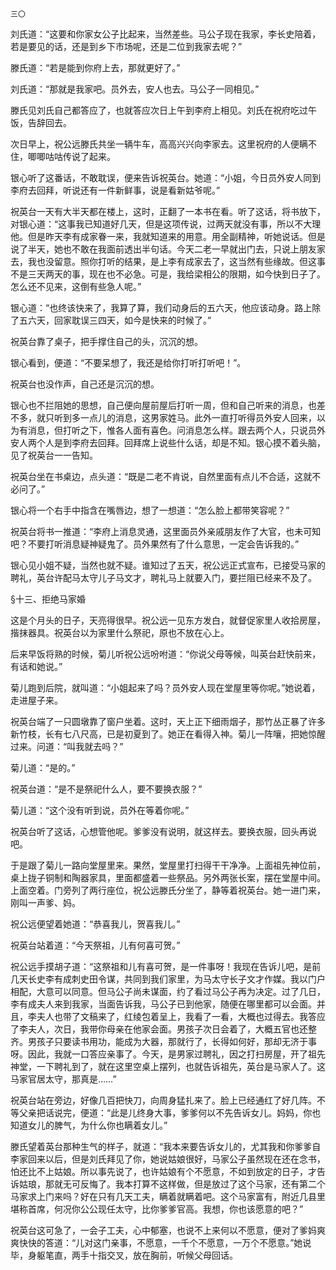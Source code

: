     三〇 

   刘氏道：“这要和你家女公子比起来，当然差些。马公子现在我家，李长史陪着，若是要见的话，还是到乡下市场呢，还是二位到我家去呢？”

   滕氏道：“若是能到你府上去，那就更好了。”

   刘氏道：“那就是我家吧。员外去，安人也去。马公子一同相见。”

   滕氏见刘氏自己都答应了，也就答应次日上午到李府上相见。刘氏在祝府吃过午饭，告辞回去。

   次日早上，祝公远滕氏共坐一辆牛车，高高兴兴向李家去。这里祝府的人便瞒不住，唧唧咕咕传说了起来。

   银心听了这番话，不敢耽误，便来告诉祝英台。她道：“小姐，今日员外安人同到李府去回拜，听说还有一件新鲜事，说是看新姑爷呢。”

   祝英台一天有大半天都在楼上，这时，正翻了一本书在看。听了这话，将书放下，对银心道：“这事我已知道好几天，但是这项传说，过两天就没有事，所以不大理他。但是昨天李有成家眷一来，我就知道来的用意。用全副精神，听她说话。但是说了半天，她也不敢在我面前透出半句话。今天二老一早就出门去，只说上朋友家去，我也没留意。照你打听的结果，是上李有成家去了，这当然有些缘故。但这事不是三天两天的事，现在也不必急。可是，我给梁相公的限期，如今快到日子了。怎么还不见来，这倒有些急人呢。”

   银心道：“也终该快来了，我算了算，我们动身后的五六天，他应该动身。路上除了五六天，回家耽误三四天，如今是快来的时候了。”

   祝英台靠了桌子，把手撑住自己的头，沉沉的想。

   银心看到，便道：“不要呆想了，我还是给你打听打听吧！”。

   祝英台也没作声，自己还是沉沉的想。

   银心也不拦阻她的思想，自己便向屋前屋后打听一周，但和自己听来的消息，也差不多，就只听到多一点儿的消息，这男家姓马。此外一直打听得员外安人回来，以为有消息，但打听之下，惟各人面有喜色。问消息怎么样。跟去两个人，只说员外安人两个人是到李府去回拜。回拜席上说些什么话，却是不知。银心摸不着头脑，见了祝英台一一告知。

   祝英台坐在书桌边，点头道：“既是二老不肯说，自然里面有点儿不合适，这就不必问了。”

   银心将一个右手中指含在嘴唇边，想了一想道：“怎么脸上都带笑容呢？”

   祝英台将书一推道：“李府上消息灵通，这里面员外亲戚朋友作了大官，也未可知吧？不要打听消息疑神疑鬼了。员外果然有了什么意思，一定会告诉我的。”

   银心见小姐不疑，当然也就不疑。谁知过了五天，祝公远正式宣布，已接受马家的聘礼，英台许配马太守儿子马文才，聘礼马上就要入门，要拦阻已经来不及了。

   §十三、拒绝马家婚

   这是个月头的日子，天亮得很早。祝公远一见东方发白，就督促家里人收拾房屋，揩抹器具。祝英台以为家里什么祭祀，原也不放在心上。

   后来早饭将熟的时候，菊儿听祝公远吩咐道：“你说父母等候，叫英台赶快前来，有话和她说。”

   菊儿跑到后院，就叫道：“小姐起来了吗？员外安人现在堂屋里等你呢。”她说着，走进屋子来。

   祝英台端了一只圆墩靠了窗户坐着。这时，天上正下细雨烟子，那竹丛正暴了许多新竹枝，长有七八尺高，已是初夏到了。她正在看得入神。菊儿一阵嚷，把她惊醒过来。问道：“叫我就去吗？”

   菊儿道：“是的。”

   祝英台道：“是不是祭祀什么人，要不要换衣服？”

   菊儿道：“这个没有听到说，员外在等着你呢。”

   祝英台听了这话，心想管他呢。爹爹没有说明，就这样去。要换衣服，回头再说吧。

   于是跟了菊儿一路向堂屋里来。果然，堂屋里打扫得干干净净。上面祖先神位前，桌上拢子铜制和陶器家具，里面都盛着一些祭品。另外两张长案，摆在堂屋中间。上面空着。门旁列了两行座位，祝公远滕氏分坐了，静等着祝英台。她一进门来，刚叫一声爹、妈。

   祝公远便望着她道：“恭喜我儿，贺喜我儿。”

   祝英台站着道：“今天祭祖，儿有何喜可贺。”

   祝公远手摸胡子道：“这祭祖和儿有喜可贺，是一件事呀！我现在告诉儿吧，是前几天长史李有成刺史田令谋，共同到我们家里，为马太守长子文才作媒。我以门户相配，大意可以同意。但马公子尚未谋面，约了看过马公子再为决定。过了几日，李有成夫人来到我家，当面告诉我，马公子已到他家，随便在哪里都可以会面。并且，李夫人也带了文稿来了，红绫包着呈上，我看了一看，大概也过得去。我答应了李夫人，次日，我带你母亲在他家会面。男孩子次日会着了，大概五官也还整齐。男孩子只要读书用功，能成为大器，那就行了，长得如何好，那却无济于事呀。因此，我就一口答应亲事了。今天，是男家过聘礼，因之打扫房屋，开了祖先神堂，一下聘礼到了，就在这里空桌上摆列，也就告诉祖先，英台是马家人了。这马家官居太守，那真是……”

   祝英台站在旁边，好像几百把快刀，向周身猛扎来了。脸上已经通红了好几阵。不等父亲把话说完，便道：“此是儿终身大事，爹爹何以不先告诉女儿。妈妈，你也知道女儿的脾气，为什么你也瞒着女儿。”

   滕氏望着英台那种生气的样子，就道：“我本来要告诉女儿的，尤其我和你爹爹自李家回来以后，但是刘氏拜见了你，她说姑娘很好，马家公子虽然现在还在念书，怕还比不上姑娘。所以事先说了，也许姑娘有个不愿意，不如到放定的日子，才告诉姑琅，那就无可反悔了。我本打算不这样做，但是放过了这个马家，还有第二个马家求上门来吗？好在只有几天工夫，瞒着就瞒着吧。这个马家富有，附近几县里堪称首席，何况你公公现任太守，比你爹爹官高。我想，你也该愿意的吧？”

   祝英台这可急了，一会子工夫，心中郁塞，也说不上来何以不愿意，便对了爹妈爽爽快快的答道：“儿对这门亲事，不愿意，一千个不愿意，一万个不愿意。”她说毕，身躯笔直，两手十指交叉，放在胸前，听候父母回话。

